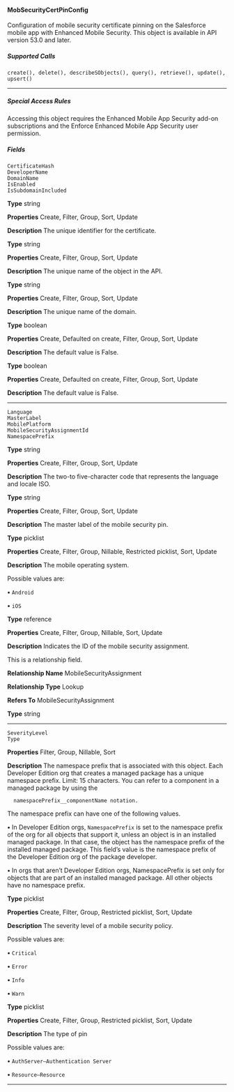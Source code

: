 #### MobSecurityCertPinConfig

Configuration of mobile security certificate pinning on the Salesforce mobile app with Enhanced Mobile Security. This object is available
in API version 53.0 and later.

##### Supported Calls
```
create(), delete(), describeSObjects(), query(), retrieve(), update(), upsert()

```

-----

##### Special Access Rules

Accessing this object requires the Enhanced Mobile App Security add-on subscriptions and the Enforce Enhanced Mobile App Security
user permission.

##### Fields

```
CertificateHash
DeveloperName
DomainName
IsEnabled
IsSubdomainIncluded

```

**Type**
string

**Properties**
Create, Filter, Group, Sort, Update

**Description**
The unique identifier for the certificate.

**Type**
string

**Properties**
Create, Filter, Group, Sort, Update

**Description**
The unique name of the object in the API.

**Type**
string

**Properties**
Create, Filter, Group, Sort, Update

**Description**
The unique name of the domain.

**Type**
boolean

**Properties**
Create, Defaulted on create, Filter, Group, Sort, Update

**Description**
The default value is False.

**Type**
boolean

**Properties**
Create, Defaulted on create, Filter, Group, Sort, Update

**Description**
The default value is False.


-----

```
Language
MasterLabel
MobilePlatform
MobileSecurityAssignmentId
NamespacePrefix

```

**Type**
string

**Properties**
Create, Filter, Group, Sort, Update

**Description**
The two-to five-character code that represents the language and locale ISO.

**Type**
string

**Properties**
Create, Filter, Group, Sort, Update

**Description**
The master label of the mobile security pin.

**Type**
picklist

**Properties**
Create, Filter, Group, Nillable, Restricted picklist, Sort, Update

**Description**
The mobile operating system.

Possible values are:

**•** `Android`

**•** `iOS`

**Type**
reference

**Properties**
Create, Filter, Group, Nillable, Sort, Update

**Description**
Indicates the ID of the mobile security assignment.

This is a relationship field.

**Relationship Name**
MobileSecurityAssignment

**Relationship Type**
Lookup

**Refers To**
MobileSecurityAssignment

**Type**
string


-----

```
SeverityLevel
Type

```

**Properties**
Filter, Group, Nillable, Sort

**Description**
The namespace prefix that is associated with this object. Each Developer Edition org that
creates a managed package has a unique namespace prefix. Limit: 15 characters. You can
refer to a component in a managed package by using the
```
  namespacePrefix__componentName notation.

```
The namespace prefix can have one of the following values.

**•** In Developer Edition orgs, `NamespacePrefix` is set to the namespace prefix of the
org for all objects that support it, unless an object is in an installed managed package.
In that case, the object has the namespace prefix of the installed managed package. This
field’s value is the namespace prefix of the Developer Edition org of the package
developer.

**•** In orgs that aren’t Developer Edition orgs, NamespacePrefix is set only for objects
that are part of an installed managed package. All other objects have no namespace
prefix.

**Type**
picklist

**Properties**
Create, Filter, Group, Restricted picklist, Sort, Update

**Description**
The severity level of a mobile security policy.

Possible values are:

**•** `Critical`

**•** `Error`

**•** `Info`

**•** `Warn`

**Type**
picklist

**Properties**
Create, Filter, Group, Restricted picklist, Sort, Update

**Description**
The type of pin

Possible values are:

**•** `AuthServer—Authentication Server`

**•** `Resource—Resource`


-----
